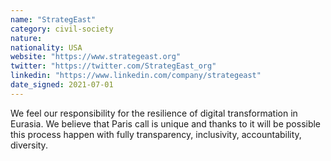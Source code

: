 ```yaml
---
name: "StrategEast"
category: civil-society
nature:
nationality: USA
website: "https://www.strategeast.org"
twitter: "https://twitter.com/StrategEast_org"
linkedin: "https://www.linkedin.com/company/strategeast"
date_signed: 2021-07-01
---
```

We feel our responsibility for the resilience of digital transformation in Eurasia. We believe that Paris call is unique and thanks to it will be possible this process happen with fully transparency, inclusivity, accountability, diversity.
